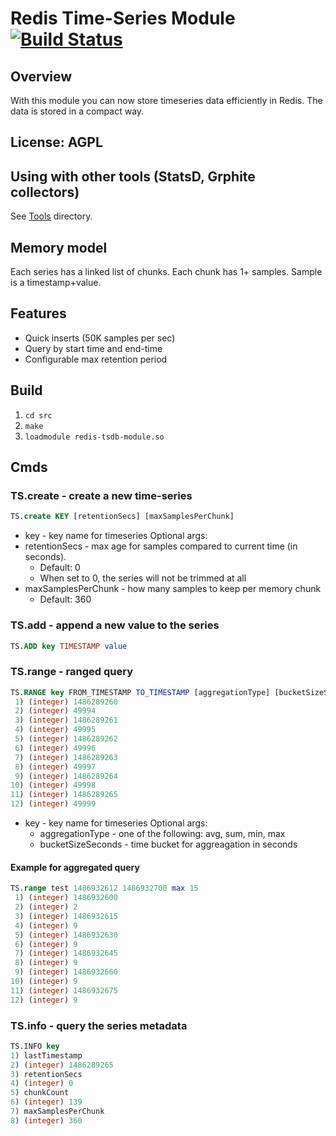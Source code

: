 # Redis Time-Series Module [![Build Status](https://travis-ci.org/danni-m/redis-tsdb.svg?branch=master)](https://travis-ci.org/danni-m/redis-tsdb)

## Overview
With this module you can now store timeseries data efficiently in Redis.
The data is stored in a compact way.

## License: AGPL
## Using with other tools (StatsD, Grphite collectors)
See [Tools](tools/) directory.

## Memory model
Each series has a linked list of chunks.
Each chunk has 1+ samples.
Sample is a timestamp+value.

## Features
* Quick inserts (50K samples per sec)
* Query by start time and end-time
* Configurable max retention period

## Build
1. `cd src`
2. `make`
3. `loadmodule redis-tsdb-module.so`

## Cmds
### TS.create - create a new time-series
```sql
TS.create KEY [retentionSecs] [maxSamplesPerChunk]
```
* key - key name for timeseries
Optional args:
* retentionSecs - max age for samples compared to current time (in seconds).
    * Default: 0
    * When set to 0, the series will not be trimmed at all
* maxSamplesPerChunk - how many samples to keep per memory chunk
    * Default: 360

### TS.add - append a new value to the series
```sql
TS.ADD key TIMESTAMP value
```

### TS.range - ranged query
```sql
TS.RANGE key FROM_TIMESTAMP TO_TIMESTAMP [aggregationType] [bucketSizeSeconds]
 1) (integer) 1486289260
 2) (integer) 49994
 3) (integer) 1486289261
 4) (integer) 49995
 5) (integer) 1486289262
 6) (integer) 49996
 7) (integer) 1486289263
 8) (integer) 49997
 9) (integer) 1486289264
10) (integer) 49998
11) (integer) 1486289265
12) (integer) 49999
```
* key - key name for timeseries
Optional args:
    * aggregationType - one of the following: avg, sum, min, max
    * bucketSizeSeconds - time bucket for aggreagation in seconds

#### Example for aggregated query
```sql
TS.range test 1486932612 1486932700 max 15
 1) (integer) 1486932600
 2) (integer) 2
 3) (integer) 1486932615
 4) (integer) 9
 5) (integer) 1486932630
 6) (integer) 9
 7) (integer) 1486932645
 8) (integer) 9
 9) (integer) 1486932660
10) (integer) 9
11) (integer) 1486932675
12) (integer) 9
```

### TS.info - query the series metadata
```sql
TS.INFO key
1) lastTimestamp
2) (integer) 1486289265
3) retentionSecs
4) (integer) 0
5) chunkCount
6) (integer) 139
7) maxSamplesPerChunk
8) (integer) 360
```
